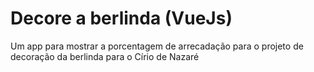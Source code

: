 # Decore a berlinda (VueJs)
Um app para mostrar a porcentagem de arrecadação para o projeto de decoração da berlinda para o Círio de Nazaré
